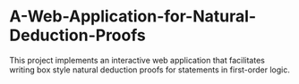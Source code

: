 # A-Web-Application-for-Natural-Deduction-Proofs
This project implements an interactive web application that facilitates writing box style natural deduction proofs for statements in first-order logic.
